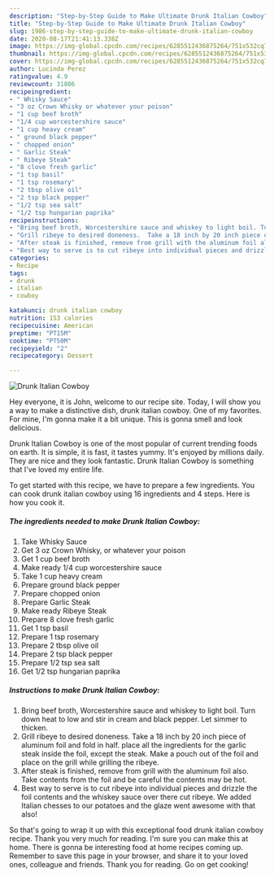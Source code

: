 ```yaml
---
description: "Step-by-Step Guide to Make Ultimate Drunk Italian Cowboy"
title: "Step-by-Step Guide to Make Ultimate Drunk Italian Cowboy"
slug: 1986-step-by-step-guide-to-make-ultimate-drunk-italian-cowboy
date: 2020-08-17T21:41:13.338Z
image: https://img-global.cpcdn.com/recipes/6285512436875264/751x532cq70/drunk-italian-cowboy-recipe-main-photo.jpg
thumbnail: https://img-global.cpcdn.com/recipes/6285512436875264/751x532cq70/drunk-italian-cowboy-recipe-main-photo.jpg
cover: https://img-global.cpcdn.com/recipes/6285512436875264/751x532cq70/drunk-italian-cowboy-recipe-main-photo.jpg
author: Lucinda Perez
ratingvalue: 4.9
reviewcount: 31806
recipeingredient:
- " Whisky Sauce"
- "3 oz Crown Whisky or whatever your poison"
- "1 cup beef broth"
- "1/4 cup worcestershire sauce"
- "1 cup heavy cream"
- " ground black pepper"
- " chopped onion"
- " Garlic Steak"
- " Ribeye Steak"
- "8 clove fresh garlic"
- "1 tsp basil"
- "1 tsp rosemary"
- "2 tbsp olive oil"
- "2 tsp black pepper"
- "1/2 tsp sea salt"
- "1/2 tsp hungarian paprika"
recipeinstructions:
- "Bring beef broth, Worcestershire sauce and whiskey to light boil. Turn down heat to low and stir in cream and black pepper.  Let simmer to thicken."
- "Grill ribeye to desired doneness.  Take a 18 inch by 20 inch piece of aluminum foil and fold in half. place all the ingredients for the garlic steak inside the foil, except the steak. Make a pouch out of the foil and place on the grill while grilling the ribeye."
- "After steak is finished, remove from grill with the aluminum foil also. Take contents from the foil and be careful the contents may be hot."
- "Best way to serve is to cut ribeye into individual pieces and drizzle the foil contents and the whiskey sauce over there cut ribeye. We added Italian chesses to our potatoes and the glaze went awesome with that also!"
categories:
- Recipe
tags:
- drunk
- italian
- cowboy

katakunci: drunk italian cowboy 
nutrition: 153 calories
recipecuisine: American
preptime: "PT15M"
cooktime: "PT50M"
recipeyield: "2"
recipecategory: Dessert

---
```



![Drunk Italian Cowboy](https://img-global.cpcdn.com/recipes/6285512436875264/751x532cq70/drunk-italian-cowboy-recipe-main-photo.jpg)

Hey everyone, it is John, welcome to our recipe site. Today, I will show you a way to make a distinctive dish, drunk italian cowboy. One of my favorites. For mine, I'm gonna make it a bit unique. This is gonna smell and look delicious.



Drunk Italian Cowboy is one of the most popular of current trending foods on earth. It is simple, it is fast, it tastes yummy. It's enjoyed by millions daily. They are nice and they look fantastic. Drunk Italian Cowboy is something that I've loved my entire life.


To get started with this recipe, we have to prepare a few ingredients. You can cook drunk italian cowboy using 16 ingredients and 4 steps. Here is how you cook it.

<!--inarticleads1-->

##### The ingredients needed to make Drunk Italian Cowboy:

1. Take  Whisky Sauce
1. Get 3 oz Crown Whisky, or whatever your poison
1. Get 1 cup beef broth
1. Make ready 1/4 cup worcestershire sauce
1. Take 1 cup heavy cream
1. Prepare  ground black pepper
1. Prepare  chopped onion
1. Prepare  Garlic Steak
1. Make ready  Ribeye Steak
1. Prepare 8 clove fresh garlic
1. Get 1 tsp basil
1. Prepare 1 tsp rosemary
1. Prepare 2 tbsp olive oil
1. Prepare 2 tsp black pepper
1. Prepare 1/2 tsp sea salt
1. Get 1/2 tsp hungarian paprika




<!--inarticleads2-->

##### Instructions to make Drunk Italian Cowboy:

1. Bring beef broth, Worcestershire sauce and whiskey to light boil. Turn down heat to low and stir in cream and black pepper.  Let simmer to thicken.
1. Grill ribeye to desired doneness.  Take a 18 inch by 20 inch piece of aluminum foil and fold in half. place all the ingredients for the garlic steak inside the foil, except the steak. Make a pouch out of the foil and place on the grill while grilling the ribeye.
1. After steak is finished, remove from grill with the aluminum foil also. Take contents from the foil and be careful the contents may be hot.
1. Best way to serve is to cut ribeye into individual pieces and drizzle the foil contents and the whiskey sauce over there cut ribeye. We added Italian chesses to our potatoes and the glaze went awesome with that also!




So that's going to wrap it up with this exceptional food drunk italian cowboy recipe. Thank you very much for reading. I'm sure you can make this at home. There is gonna be interesting food at home recipes coming up. Remember to save this page in your browser, and share it to your loved ones, colleague and friends. Thank you for reading. Go on get cooking!
